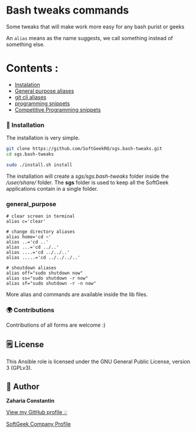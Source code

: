 # Bash tweaks commands

Some tweaks that will make work more easy for any bash purist or geeks

An `alias` means as the name suggests, we call something instead of something else.

# Contents :

- [Instalation](#-installation)
- [General purpose aliases](#general_purpose)
- [git cli aliases](#git_cli_aliases)
- [programming snippets](#programming_snippets)
- [Competitive Programming snippets](#CP_snippets)

### 🔧 Installation
The installation is very simple. 
```bash
git clone https://github.com/SoftGeekRO/sgs.bash-tweaks.git
cd sgs.bash-tweaks

sudo ./install.sh install

```
The installation will create a *sgs/sgs.bash-tweaks* folder inside the */user/share/* folder.
The **sgs** folder is used to keep all the SoftGeek applications contain in a single folder.

### general_purpose

```shell
# clear screen in terminal
alias c='clear'
```

```shell
# change directory aliases
alias home='cd ~'
alias ..='cd ..'
alias ...='cd ../..'
alias ....='cd ../../..'
alias .....='cd ../../../..'
```

```shell
# shoutdown aliases
alias off="sudo shutdown now"
alias ss="sudo shutdown -r now"
alias sf="sudo shutdown -r -n now"
```
More alias and commands are available inside the lib files.

### 🌍 Contributions

Contributions of all forms are welcome :)

## 🗒 License

This Ansible role is licensed under the GNU General Public License, version 3 (GPLv3).

## 👀 Author

**Zaharia Constantin**

[View my GitHub profile 💡](https://github.com/soulraven)

[SoftGeek Company Profile](https://github.com/SoftGeekRO)
